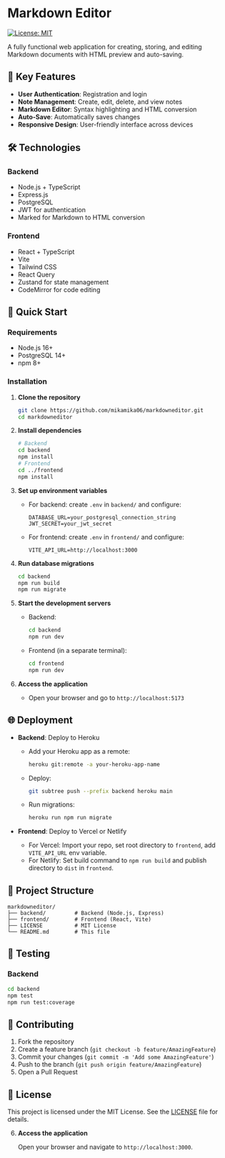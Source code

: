 

# Markdown Editor

[![License: MIT](https://img.shields.io/badge/License-MIT-yellow.svg)](https://opensource.org/licenses/MIT)

A fully functional web application for creating, storing, and editing Markdown documents with HTML preview and auto-saving.

## 🌟 Key Features

- **User Authentication**: Registration and login
- **Note Management**: Create, edit, delete, and view notes
- **Markdown Editor**: Syntax highlighting and HTML conversion
- **Auto-Save**: Automatically saves changes
- **Responsive Design**: User-friendly interface across devices

## 🛠️ Technologies

### Backend
- Node.js + TypeScript
- Express.js
- PostgreSQL
- JWT for authentication
- Marked for Markdown to HTML conversion

### Frontend
- React + TypeScript
- Vite
- Tailwind CSS
- React Query
- Zustand for state management
- CodeMirror for code editing

## 🚀 Quick Start

### Requirements
- Node.js 16+
- PostgreSQL 14+
- npm 8+

### Installation

1. **Clone the repository**
   ```bash
   git clone https://github.com/mikamika06/markdowneditor.git
   cd markdowneditor
   ```

2. **Install dependencies**
   ```bash
   # Backend
   cd backend
   npm install
   # Frontend
   cd ../frontend
   npm install
   ```

3. **Set up environment variables**
   - For backend: create `.env` in `backend/` and configure:
     ```env
     DATABASE_URL=your_postgresql_connection_string
     JWT_SECRET=your_jwt_secret
     ```
   - For frontend: create `.env` in `frontend/` and configure:
     ```env
     VITE_API_URL=http://localhost:3000
     ```

4. **Run database migrations**
   ```bash
   cd backend
   npm run build
   npm run migrate
   ```

5. **Start the development servers**
   - Backend:
     ```bash
     cd backend
     npm run dev
     ```
   - Frontend (in a separate terminal):
     ```bash
     cd frontend
     npm run dev
     ```

6. **Access the application**
   - Open your browser and go to `http://localhost:5173`

## 🌐 Deployment

- **Backend**: Deploy to Heroku
  - Add your Heroku app as a remote:
    ```bash
    heroku git:remote -a your-heroku-app-name
    ```
  - Deploy:
    ```bash
    git subtree push --prefix backend heroku main
    ```
  - Run migrations:
    ```bash
    heroku run npm run migrate
    ```

- **Frontend**: Deploy to Vercel or Netlify
  - For Vercel: Import your repo, set root directory to `frontend`, add `VITE_API_URL` env variable.
  - For Netlify: Set build command to `npm run build` and publish directory to `dist` in `frontend`.

## 📁 Project Structure

```
markdowneditor/
├── backend/         # Backend (Node.js, Express)
├── frontend/        # Frontend (React, Vite)
├── LICENSE          # MIT License
└── README.md        # This file
```

## 🧪 Testing

### Backend
```bash
cd backend
npm test
npm run test:coverage
```

## 🤝 Contributing

1. Fork the repository
2. Create a feature branch (`git checkout -b feature/AmazingFeature`)
3. Commit your changes (`git commit -m 'Add some AmazingFeature'`)
4. Push to the branch (`git push origin feature/AmazingFeature`)
5. Open a Pull Request

## 📄 License

This project is licensed under the MIT License. See the [LICENSE](LICENSE) file for details.

6. **Access the application**

   Open your browser and navigate to `http://localhost:3000`.

   ```

   ```
